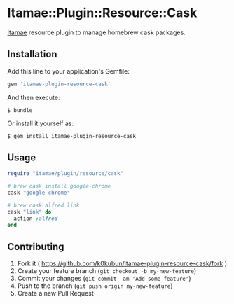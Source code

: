 # Itamae::Plugin::Resource::Cask

[Itamae](https://github.com/ryotarai/itamae) resource plugin to manage homebrew cask packages.

## Installation

Add this line to your application's Gemfile:

```ruby
gem 'itamae-plugin-resource-cask'
```

And then execute:

    $ bundle

Or install it yourself as:

    $ gem install itamae-plugin-resource-cask

## Usage

```ruby
require "itamae/plugin/resource/cask"

# brew cask install google-chrome
cask "google-chrome"

# brew cask alfred link
cask "link" do
  action :alfred
end
```

## Contributing

1. Fork it ( https://github.com/k0kubun/itamae-plugin-resource-cask/fork )
2. Create your feature branch (`git checkout -b my-new-feature`)
3. Commit your changes (`git commit -am 'Add some feature'`)
4. Push to the branch (`git push origin my-new-feature`)
5. Create a new Pull Request

